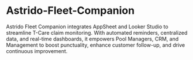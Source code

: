 # Astrido-Fleet-Companion
Astrido Fleet Companion integrates AppSheet and Looker Studio to streamline T-Care claim monitoring. With automated reminders, centralized data, and real-time dashboards, it empowers Pool Managers, CRM, and Management to boost punctuality, enhance customer follow-up, and drive continuous improvement.

